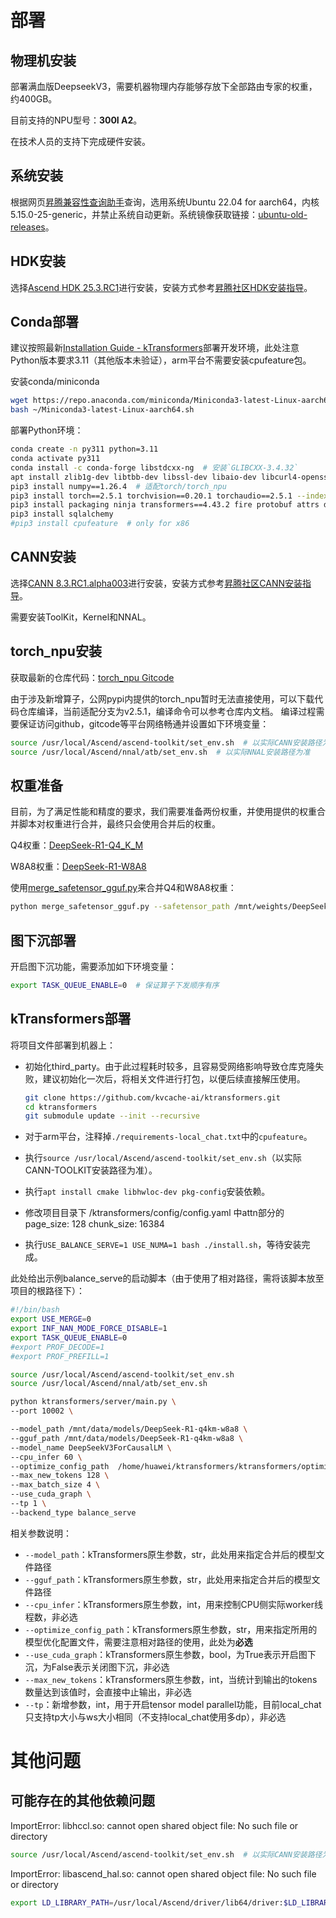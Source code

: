 # 部署

## 物理机安装

部署满血版DeepseekV3，需要机器物理内存能够存放下全部路由专家的权重，约400GB。

目前支持的NPU型号：**300I A2**。

在技术人员的支持下完成硬件安装。

## 系统安装

根据网页[昇腾兼容性查询助手](https://www.hiascend.com/hardware/compatibility)查询，选用系统Ubuntu 22.04 for aarch64，内核5.15.0-25-generic，并禁止系统自动更新。系统镜像获取链接：[ubuntu-old-releases](https://mirrors.aliyun.com/oldubuntu-releases/releases/22.04)。

## HDK安装

选择[Ascend HDK 25.3.RC1](https://www.hiascend.com/hardware/firmware-drivers/community?product=4&model=32&cann=8.3.RC1.beta1&driver=Ascend+HDK+25.0.RC1)进行安装，安装方式参考[昇腾社区HDK安装指导](https://www.hiascend.com/document/detail/zh/CANNCommunityEdition/81RC1beta1/softwareinst/instg/instg_0005.html?Mode=PmIns&InstallType=local&OS=Ubuntu&Software=cannToolKit)。


## Conda部署

建议按照最新[Installation Guide - kTransformers](https://kvcache-ai.github.io/ktransformers/en/install.html)部署开发环境，此处注意Python版本要求3.11（其他版本未验证），arm平台不需要安装cpufeature包。

安装conda/miniconda

```bash
wget https://repo.anaconda.com/miniconda/Miniconda3-latest-Linux-aarch64.sh
bash ~/Miniconda3-latest-Linux-aarch64.sh
```

部署Python环境：

```bash
conda create -n py311 python=3.11
conda activate py311
conda install -c conda-forge libstdcxx-ng  # 安装`GLIBCXX-3.4.32`
apt install zlib1g-dev libtbb-dev libssl-dev libaio-dev libcurl4-openssl-dev
pip3 install numpy==1.26.4  # 适配torch/torch_npu
pip3 install torch==2.5.1 torchvision==0.20.1 torchaudio==2.5.1 --index-url https://download.pytorch.org/whl/cpu
pip3 install packaging ninja transformers==4.43.2 fire protobuf attrs decorator cloudpickle ml-dtypes scipy tornado absl-py psutil
pip3 install sqlalchemy
#pip3 install cpufeature  # only for x86
```

## CANN安装

选择[CANN 8.3.RC1.alpha003](https://www.hiascend.com/developer/download/community/result?cann=8.3.RC1.alpha003&product=4&model=32)进行安装，安装方式参考[昇腾社区CANN安装指导](https://www.hiascend.com/document/detail/zh/CANNCommunityEdition/83RC1alpha003/softwareinst/instg/instg_quick.html?Mode=PmIns&OS=Ubuntu&Software=cannToolKit)。

需要安装ToolKit，Kernel和NNAL。

## torch_npu安装

获取最新的仓库代码：[torch_npu Gitcode](https://gitcode.com/Ascend/pytorch)

由于涉及新增算子，公网pypi内提供的torch_npu暂时无法直接使用，可以下载代码仓库编译，当前适配分支为v2.5.1，编译命令可以参考仓库内文档。
编译过程需要保证访问github，gitcode等平台网络畅通并设置如下环境变量：

```bash
source /usr/local/Ascend/ascend-toolkit/set_env.sh  # 以实际CANN安装路径为准
source /usr/local/Ascend/nnal/atb/set_env.sh  # 以实际NNAL安装路径为准
```


## 权重准备

目前，为了满足性能和精度的要求，我们需要准备两份权重，并使用提供的权重合并脚本对权重进行合并，最终只会使用合并后的权重。

Q4权重：[DeepSeek-R1-Q4_K_M](https://modelscope.cn/models/unsloth/DeepSeek-R1-GGUF/files)

W8A8权重：[DeepSeek-R1-W8A8](https://modelers.cn/models/MindSpore-Lab/DeepSeek-R1-W8A8/tree/main)

使用[merge_safetensor_gguf.py](../../merge_tensors/merge_safetensor_gguf.py)来合并Q4和W8A8权重：

```bash
python merge_safetensor_gguf.py --safetensor_path /mnt/weights/DeepSeek-R1-Q4_K_M --gguf_path /mnt/weights/DeepSeek-R1-W8A8 --output_path /mnt/weights/DeepSeek-R1-q4km-w8a8
```

## 图下沉部署

开启图下沉功能，需要添加如下环境变量：

```bash
export TASK_QUEUE_ENABLE=0  # 保证算子下发顺序有序
```


## kTransformers部署

将项目文件部署到机器上：

- 初始化third_party。由于此过程耗时较多，且容易受网络影响导致仓库克隆失败，建议初始化一次后，将相关文件进行打包，以便后续直接解压使用。
  ```bash
  git clone https://github.com/kvcache-ai/ktransformers.git
  cd ktransformers
  git submodule update --init --recursive
  ```
- 对于arm平台，注释掉`./requirements-local_chat.txt`中的`cpufeature`。

- 执行`source /usr/local/Ascend/ascend-toolkit/set_env.sh`（以实际CANN-TOOLKIT安装路径为准）。
- 执行`apt install cmake libhwloc-dev pkg-config`安装依赖。
- 修改项目目录下 /ktransformers/config/config.yaml 中attn部分的page_size: 128  chunk_size: 16384
- 执行`USE_BALANCE_SERVE=1 USE_NUMA=1 bash ./install.sh`，等待安装完成。

此处给出示例balance_serve的启动脚本（由于使用了相对路径，需将该脚本放至项目的根路径下）：

```bash
#!/bin/bash
export USE_MERGE=0
export INF_NAN_MODE_FORCE_DISABLE=1
export TASK_QUEUE_ENABLE=0
#export PROF_DECODE=1
#export PROF_PREFILL=1

source /usr/local/Ascend/ascend-toolkit/set_env.sh
source /usr/local/Ascend/nnal/atb/set_env.sh

python ktransformers/server/main.py \
--port 10002 \

--model_path /mnt/data/models/DeepSeek-R1-q4km-w8a8 \
--gguf_path /mnt/data/models/DeepSeek-R1-q4km-w8a8 \
--model_name DeepSeekV3ForCausalLM \
--cpu_infer 60 \
--optimize_config_path  /home/huawei/ktransformers/ktransformers/optimize/optimize_rules/DeepSeek-V3-Chat-300IA2-npu-serve.yaml \
--max_new_tokens 128 \
--max_batch_size 4 \
--use_cuda_graph \
--tp 1 \
--backend_type balance_serve
```

相关参数说明：

- `--model_path`：kTransformers原生参数，str，此处用来指定合并后的模型文件路径
- `--gguf_path`：kTransformers原生参数，str，此处用来指定合并后的模型文件路径
- `--cpu_infer`：kTransformers原生参数，int，用来控制CPU侧实际worker线程数，非必选
- `--optimize_config_path`：kTransformers原生参数，str，用来指定所用的模型优化配置文件，需要注意相对路径的使用，此处为**必选**
- `--use_cuda_graph`：kTransformers原生参数，bool，为True表示开启图下沉，为False表示关闭图下沉，非必选
- `--max_new_tokens`：kTransformers原生参数，int，当统计到输出的tokens数量达到该值时，会直接中止输出，非必选
- `--tp`：新增参数，int，用于开启tensor model parallel功能，目前local_chat只支持tp大小与ws大小相同（不支持local_chat使用多dp），非必选


# 其他问题

## 可能存在的其他依赖问题

ImportError: libhccl.so: cannot open shared object file: No such file or directory

```bash
source /usr/local/Ascend/ascend-toolkit/set_env.sh  # 以实际CANN安装路径为准
```

ImportError: libascend_hal.so: cannot open shared object file: No such file or directory

```bash
export LD_LIBRARY_PATH=/usr/local/Ascend/driver/lib64/driver:$LD_LIBRARY_PATH  # 以实际Driver安装路径为准
```
